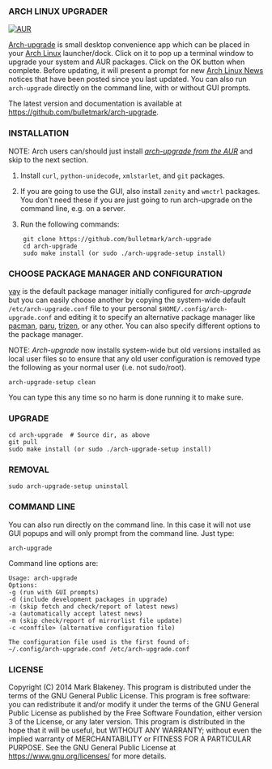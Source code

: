 ### ARCH LINUX UPGRADER
[![AUR](https://img.shields.io/aur/version/arch-upgrade)](https://aur.archlinux.org/packages/arch-upgrade/)

[Arch-upgrade](https://github.com/bulletmark/arch-upgrade) is small
desktop convenience app which can be placed in your
[Arch Linux](https://www.archlinux.org) launcher/dock. Click on it to pop
up a terminal window to upgrade your system and AUR packages. Click on
the OK button when complete. Before updating, it will present a prompt
for new [Arch Linux News](https://news.archlinux32.org/) notices that have
been posted since you last updated. You can also run `arch-upgrade`
directly on the command line, with or without GUI prompts.

The latest version and documentation is available at
https://github.com/bulletmark/arch-upgrade.

### INSTALLATION

NOTE: Arch users can/should just install
[_arch-upgrade from the AUR_](https://aur.archlinux.org/packages/arch-upgrade/) and skip to the next section.

1. Install `curl`, `python-unidecode`, `xmlstarlet`, and `git` packages.

2. If you are going to use the GUI, also install `zenity` and `wmctrl`
packages. You don't need these if you are just going to run
arch-upgrade on the command line, e.g. on a server.

3. Run the following commands:
~~~~
    git clone https://github.com/bulletmark/arch-upgrade
    cd arch-upgrade
    sudo make install (or sudo ./arch-upgrade-setup install)
~~~~

### CHOOSE PACKAGE MANAGER AND CONFIGURATION

[yay](https://aur.archlinux.org/packages/yay/) is the default package
manager initially configured for _arch-upgrade_ but you can easily choose
another by copying the system-wide default `/etc/arch-upgrade.conf` file
to your personal `$HOME/.config/arch-upgrade.conf` and editing it to
specify an alternative package manager like
[pacman](https://www.archlinux.org/pacman/),
[paru](https://github.com/Morganamilo/paru),
[trizen](https://aur.archlinux.org/packages/trizen/), or any other. You
can also specify different options to the package manager.

NOTE: _Arch-upgrade_ now installs system-wide but old versions installed
as local user files so to ensure that any old user configuration is
removed type the following as your normal user (i.e. not sudo/root).

    arch-upgrade-setup clean

You can type this any time so no harm is done running it to make sure.

### UPGRADE

    cd arch-upgrade  # Source dir, as above
    git pull
    sudo make install (or sudo ./arch-upgrade-setup install)

### REMOVAL

    sudo arch-upgrade-setup uninstall

### COMMAND LINE

You can also run directly on the command line. In this case it will not
use GUI popups and will only prompt from the command line. Just type:

    arch-upgrade

Command line options are:

```
Usage: arch-upgrade
Options:
-g (run with GUI prompts)
-d (include development packages in upgrade)
-n (skip fetch and check/report of latest news)
-a (automatically accept latest news)
-m (skip check/report of mirrorlist file update)
-c <conffile> (alternative configuration file)

The configuration file used is the first found of:
~/.config/arch-upgrade.conf /etc/arch-upgrade.conf
```

### LICENSE

Copyright (C) 2014 Mark Blakeney. This program is distributed under the
terms of the GNU General Public License.
This program is free software: you can redistribute it and/or modify it
under the terms of the GNU General Public License as published by the
Free Software Foundation, either version 3 of the License, or any later
version.
This program is distributed in the hope that it will be useful, but
WITHOUT ANY WARRANTY; without even the implied warranty of
MERCHANTABILITY or FITNESS FOR A PARTICULAR PURPOSE. See the GNU General
Public License at <https://www.gnu.org/licenses/> for more details.

<!-- vim: se ai syn=markdown: -->

